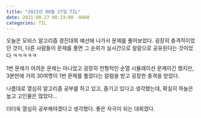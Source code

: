 ```yaml
---
title: "2021년 08월 27일 TIL"
date: 2021-08-27 00:23:00 -0400
categories: TIL
---
```


오늘은 모비스 알고리즘 경진대회 예선에 나가서 문제를 풀어보았다. 굉장히 충격적이었던 것이, 다른 사람들이 문제를 풀면 그 순위가 실시간으로 알람으로 공유된다는 것이었다 ㅋㅋㅋㅋㅋ

1번 문제가 어려운 문제는 아니었고 굉장히 전형적인 순열 시뮬레이션 문제이긴 했지만, 3분만에 거의 30여명이 1번 문제를 풀었다는 알람을 받고 굉장한 충격을 받았다.

나름대로 열심히 알고리즘 공부를 하고 있고, 즐기고 있다고 생각했는데, 확실히 하늘은 높고 고인물은 많았다...

더더욱 열심히 공부해야겠다고 생각했다. 좋은 자극이 되는 대회였다.
